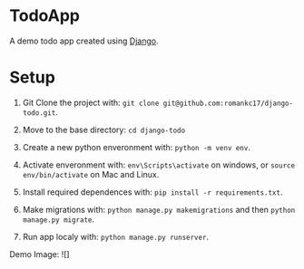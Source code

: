 TodoApp
=======
A demo todo app created using [Django](https://www.djangoproject.com/). 

# Setup

1. Git Clone the project with: ```git clone git@github.com:romankc17/django-todo.git```.

2. Move to the base directory: ```cd django-todo```

3. Create a new python enveronment with: ```python -m venv env```.

4. Activate enveronment with: ```env\Scripts\activate``` on windows, or ```source env/bin/activate``` on Mac and Linux.

5. Install required dependences with: ```pip install -r requirements.txt```.

6. Make migrations with: ```python manage.py makemigrations``` and then ```python manage.py migrate```.

7. Run app localy with: ```python manage.py runserver```.

Demo Image:
![]